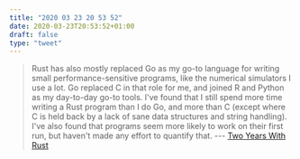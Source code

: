 ```yaml
---
title: "2020 03 23 20 53 52"
date: 2020-03-23T20:53:52+01:00
draft: false
type: "tweet"
---
```

> Rust has also mostly replaced Go as my go-to language for writing small performance-sensitive programs, like the numerical simulators I use a lot. Go replaced C in that role for me, and joined R and Python as my day-to-day go-to tools. I've found that I still spend more time writing a Rust program than I do Go, and more than C (except where C is held back by a lack of sane data structures and string handling). I've also found that programs seem more likely to work on their first run, but haven't made any effort to quantify that. --- [Two Years With Rust](http://brooker.co.za/blog/2020/03/22/rust.html)
